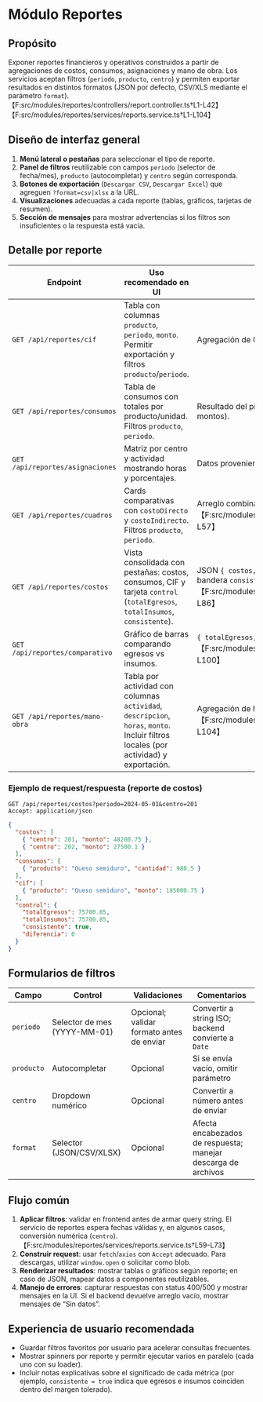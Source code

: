 # Módulo Reportes

## Propósito
Exponer reportes financieros y operativos construidos a partir de agregaciones de costos, consumos, asignaciones y mano de obra. Los servicios aceptan filtros (`periodo`, `producto`, `centro`) y permiten exportar resultados en distintos formatos (JSON por defecto, CSV/XLS mediante el parámetro `format`).【F:src/modules/reportes/controllers/report.controller.ts†L1-L42】【F:src/modules/reportes/services/reports.service.ts†L1-L104】

## Diseño de interfaz general
1. **Menú lateral o pestañas** para seleccionar el tipo de reporte.
2. **Panel de filtros** reutilizable con campos `periodo` (selector de fecha/mes), `producto` (autocompletar) y `centro` según corresponda.
3. **Botones de exportación** (`Descargar CSV`, `Descargar Excel`) que agreguen `?format=csv|xlsx` a la URL.
4. **Visualizaciones** adecuadas a cada reporte (tablas, gráficos, tarjetas de resumen).
5. **Sección de mensajes** para mostrar advertencias si los filtros son insuficientes o la respuesta está vacía.

## Detalle por reporte
| Endpoint | Uso recomendado en UI | Respuesta esperada |
| --- | --- | --- |
| `GET /api/reportes/cif` | Tabla con columnas `producto`, `periodo`, `monto`. Permitir exportación y filtros `producto`/`periodo`. | Agregación de CIF totales filtrados. |
| `GET /api/reportes/consumos` | Tabla de consumos con totales por producto/unidad. Filtros `producto`, `periodo`. | Resultado del pipeline de consumos (suma de cantidades y montos). |
| `GET /api/reportes/asignaciones` | Matriz por centro y actividad mostrando horas y porcentajes. | Datos provenientes de agregación `buildAsignacionPipeline`. |
| `GET /api/reportes/cuadros` | Cards comparativas con `costoDirecto` y `costoIndirecto`. Filtros `producto`, `periodo`. | Arreglo combinando pipelines directos e indirectos.【F:src/modules/reportes/services/reports.service.ts†L28-L57】 |
| `GET /api/reportes/costos` | Vista consolidada con pestañas: costos, consumos, CIF y tarjeta `control` (`totalEgresos`, `totalInsumos`, `consistente`). | JSON `{ costos, consumos, cif, control }`. Manejar bandera `consistente`.【F:src/modules/reportes/services/reports.service.ts†L59-L86】 |
| `GET /api/reportes/comparativo` | Gráfico de barras comparando egresos vs insumos. | `{ totalEgresos, totalInsumos, consistente, diferencia }`.【F:src/modules/reportes/services/reports.service.ts†L88-L100】 |
| `GET /api/reportes/mano-obra` | Tabla por actividad con columnas `actividad`, `descripcion`, `horas`, `monto`. Incluir filtros locales (por actividad) y exportación. | Agregación de horas y sueldos asignados.【F:src/modules/reportes/services/reports.service.ts†L102-L104】 |

### Ejemplo de request/respuesta (reporte de costos)
```http
GET /api/reportes/costos?periodo=2024-05-01&centro=201
Accept: application/json
```
```json
{
  "costos": [
    { "centro": 201, "monto": 48200.75 },
    { "centro": 202, "monto": 27500.1 }
  ],
  "consumos": [
    { "producto": "Queso semiduro", "cantidad": 980.5 }
  ],
  "cif": [
    { "producto": "Queso semiduro", "monto": 185000.75 }
  ],
  "control": {
    "totalEgresos": 75700.85,
    "totalInsumos": 75700.85,
    "consistente": true,
    "diferencia": 0
  }
}
```

## Formularios de filtros
| Campo | Control | Validaciones | Comentarios |
| --- | --- | --- | --- |
| `periodo` | Selector de mes (YYYY-MM-01) | Opcional; validar formato antes de enviar | Convertir a string ISO; backend convierte a `Date` |
| `producto` | Autocompletar | Opcional | Si se envía vacío, omitir parámetro |
| `centro` | Dropdown numérico | Opcional | Convertir a número antes de enviar |
| `format` | Selector (JSON/CSV/XLSX) | Opcional | Afecta encabezados de respuesta; manejar descarga de archivos |

## Flujo común
1. **Aplicar filtros**: validar en frontend antes de armar query string. El servicio de reportes espera fechas válidas y, en algunos casos, conversión numérica (`centro`).【F:src/modules/reportes/services/reports.service.ts†L59-L73】
2. **Construir request**: usar `fetch`/`axios` con `Accept` adecuado. Para descargas, utilizar `window.open` o solicitar como blob.
3. **Renderizar resultados**: mostrar tablas o gráficos según reporte; en caso de JSON, mapear datos a componentes reutilizables.
4. **Manejo de errores**: capturar respuestas con status 400/500 y mostrar mensajes en la UI. Si el backend devuelve arreglo vacío, mostrar mensajes de “Sin datos”.

## Experiencia de usuario recomendada
- Guardar filtros favoritos por usuario para acelerar consultas frecuentes.
- Mostrar spinners por reporte y permitir ejecutar varios en paralelo (cada uno con su loader).
- Incluir notas explicativas sobre el significado de cada métrica (por ejemplo, `consistente = true` indica que egresos e insumos coinciden dentro del margen tolerado).
